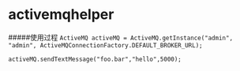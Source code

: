 # activemqhelper


#####使用过程
```ActiveMQ activeMQ = ActiveMQ.getInstance("admin", "admin", ActiveMQConnectionFactory.DEFAULT_BROKER_URL);```

```activeMQ.sendTextMessage("foo.bar","hello",5000);```
